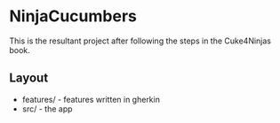 NinjaCucumbers
==============

This is the resultant project after following the steps in the Cuke4Ninjas book.

Layout
------

* features/ - features written in gherkin
* src/ - the app